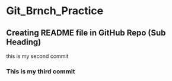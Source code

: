 # Git_Brnch_Practice
## Creating README file in GitHub Repo (Sub Heading)
this is my second commit
### This is my third commit
